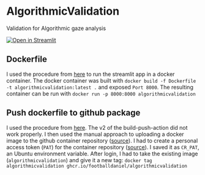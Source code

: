 # AlgorithmicValidation
Validation for Algorithmic gaze analysis

[![Open in Streamlit](https://static.streamlit.io/badges/streamlit_badge_black_white.svg)](https://share.streamlit.io/footballdaniel/algorithmicvalidation/main/validation.py)

## Dockerfile
I used the procedure from [here](https://www.databentobox.com/2020/10/08/python-apps-with-docker/) to run the streamlit app in a docker container.
The docker container was built with `docker build -f Dockerfile -t algorithmicvalidation:latest .`  and exposed `Port 8000`. The resulting container can be run with `docker run -p 8000:8000 algorithmicvalidation` 

## Push dockerfile to github package
I used the procedure from [here](https://docs.github.com/en/free-pro-team@latest/actions/guides/publishing-docker-images). The v2 of the build-push-action did not work properly.
I then used the manual approach to uploading a docker image to the github container repository ([source](https://docs.github.com/en/free-pro-team@latest/packages/managing-container-images-with-github-container-registry/pushing-and-pulling-docker-images)). I had to create a personal access token (`PAT`) for the container repository ([source](https://docs.github.com/en/free-pro-team@latest/github/authenticating-to-github/creating-a-personal-access-token)). I saved it as `CR_PAT`, an Ubuntu environment variable.
After login, I had to take the existing image (`algorithmicvalidation`) and give it a new tag: `docker tag algorithmicvalidation ghcr.io/footballdaniel/algorithmicvalidation`


